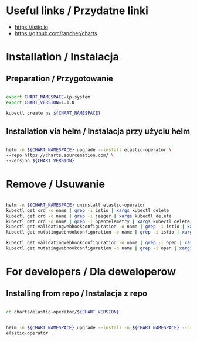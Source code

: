 # Useful links / Przydatne linki

- https://istio.io
- https://github.com/rancher/charts

# Installation / Instalacja

## Preparation / Przygotowanie

```bash

export CHART_NAMESPACE=lp-system
export CHART_VERSION=1.1.0

kubectl create ns ${CHART_NAMESPACE}

```

## Installation via helm / Instalacja przy użyciu helm

``` bash

helm -n ${CHART_NAMESPACE} upgrade --install elastic-operator \
--repo https://charts.sourcemation.com/ \
--version ${CHART_VERSION}

```

# Remove / Usuwanie

```bash

helm -n ${CHART_NAMESPACE} uninstall elastic-operator
kubectl get crd -o name | grep -i istio | xargs kubectl delete
kubectl get crd -o name | grep -i jaeger | xargs kubectl delete 
kubectl get crd -o name | grep -i opentelemetry | xargs kubectl delete 
kubectl get validatingwebhookconfiguration -o name | grep -i istio | xargs kubectl delete 
kubectl get mutatingwebhookconfiguration -o name | grep -i istio | xargs kubectl delete

kubectl get validatingwebhookconfiguration -o name | grep -i open | xargs kubectl delete
kubectl get mutatingwebhookconfiguration -o name | grep -i open | xargs kubectl delete

```

# For developers / Dla deweloperow

## Installing from repo / Instalacja z repo

```bash

cd charts/elastic-operator/${CHART_VERSION}


helm -n ${CHART_NAMESPACE} upgrade --install -n ${CHART_NAMESPACE} --create-namespace \
elastic-operator . 

```

